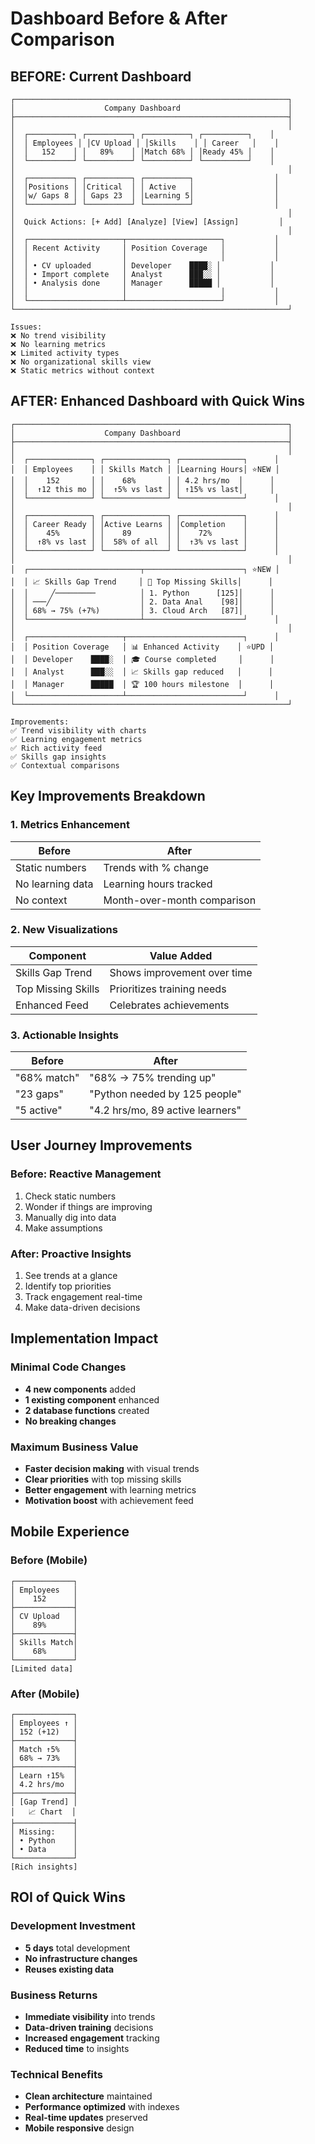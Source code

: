 # Dashboard Before & After Comparison

## BEFORE: Current Dashboard

```
┌─────────────────────────────────────────────────────────────┐
│                    Company Dashboard                        │
├─────────────────────────────────────────────────────────────┤
│                                                             │
│  ┌──────────┐ ┌──────────┐ ┌──────────┐ ┌──────────┐    │
│  │ Employees │ │CV Upload │ │Skills    │ │ Career   │    │
│  │   152    │ │   89%    │ │Match 68% │ │Ready 45% │    │
│  └──────────┘ └──────────┘ └──────────┘ └──────────┘    │
│                                                             │
│  ┌──────────┐ ┌──────────┐ ┌──────────┐                  │
│  │Positions │ │Critical  │ │ Active   │                  │
│  │w/ Gaps 8 │ │ Gaps 23  │ │Learning 5│                  │
│  └──────────┘ └──────────┘ └──────────┘                  │
│                                                             │
│  Quick Actions: [+ Add] [Analyze] [View] [Assign]         │
│                                                             │
│  ┌─────────────────────┬─────────────────────┐           │
│  │ Recent Activity     │ Position Coverage   │           │
│  │                     │                     │           │
│  │ • CV uploaded       │ Developer    ████░ │           │
│  │ • Import complete   │ Analyst      ███░░ │           │
│  │ • Analysis done     │ Manager      █████ │           │
│  │                     │                     │           │
│  └─────────────────────┴─────────────────────┘           │
└─────────────────────────────────────────────────────────────┘

Issues:
❌ No trend visibility
❌ No learning metrics
❌ Limited activity types
❌ No organizational skills view
❌ Static metrics without context
```

## AFTER: Enhanced Dashboard with Quick Wins

```
┌─────────────────────────────────────────────────────────────┐
│                    Company Dashboard                        │
├─────────────────────────────────────────────────────────────┤
│                                                             │
│  ┌──────────────┐ ┌──────────────┐ ┌──────────────┐      │
│  │ Employees    │ │ Skills Match │ │Learning Hours│ ⭐NEW │
│  │    152       │ │    68%       │ │ 4.2 hrs/mo  │      │
│  │  ↑12 this mo │ │  ↑5% vs last │ │ ↑15% vs last│      │
│  └──────────────┘ └──────────────┘ └──────────────┘      │
│                                                             │
│  ┌──────────────┐ ┌──────────────┐ ┌──────────────┐      │
│  │ Career Ready │ │Active Learns │ │Completion    │      │
│  │    45%       │ │    89        │ │    72%       │      │
│  │  ↑8% vs last │ │  58% of all  │ │  ↑3% vs last │      │
│  └──────────────┘ └──────────────┘ └──────────────┘      │
│                                                             │
│  ┌─────────────────────────┬──────────────────────┐ ⭐NEW │
│  │ 📈 Skills Gap Trend     │ 🎯 Top Missing Skills│      │
│  │     ╱─────────          │ 1. Python      [125]│      │
│  │ ───╱                    │ 2. Data Anal    [98]│      │
│  │ 68% → 75% (+7%)         │ 3. Cloud Arch   [87]│      │
│  └─────────────────────────┴──────────────────────┘      │
│                                                             │
│  ┌─────────────────────┬──────────────────────────┐      │
│  │ Position Coverage   │ 📊 Enhanced Activity    │ ⭐UPD │
│  │ Developer    ████░  │ 🎓 Course completed     │      │
│  │ Analyst      ███░░  │ 📈 Skills gap reduced   │      │
│  │ Manager      █████  │ 🏆 100 hours milestone  │      │
│  └─────────────────────┴──────────────────────────┘      │
└─────────────────────────────────────────────────────────────┘

Improvements:
✅ Trend visibility with charts
✅ Learning engagement metrics  
✅ Rich activity feed
✅ Skills gap insights
✅ Contextual comparisons
```

## Key Improvements Breakdown

### 1. Metrics Enhancement
| Before | After |
|--------|-------|
| Static numbers | Trends with % change |
| No learning data | Learning hours tracked |
| No context | Month-over-month comparison |

### 2. New Visualizations
| Component | Value Added |
|-----------|-------------|
| Skills Gap Trend | Shows improvement over time |
| Top Missing Skills | Prioritizes training needs |
| Enhanced Feed | Celebrates achievements |

### 3. Actionable Insights
| Before | After |
|--------|-------|
| "68% match" | "68% → 75% trending up" |
| "23 gaps" | "Python needed by 125 people" |
| "5 active" | "4.2 hrs/mo, 89 active learners" |

## User Journey Improvements

### Before: Reactive Management
1. Check static numbers
2. Wonder if things are improving
3. Manually dig into data
4. Make assumptions

### After: Proactive Insights
1. See trends at a glance
2. Identify top priorities
3. Track engagement real-time
4. Make data-driven decisions

## Implementation Impact

### Minimal Code Changes
- **4 new components** added
- **1 existing component** enhanced
- **2 database functions** created
- **No breaking changes**

### Maximum Business Value
- **Faster decision making** with visual trends
- **Clear priorities** with top missing skills
- **Better engagement** with learning metrics
- **Motivation boost** with achievement feed

## Mobile Experience

### Before (Mobile)
```
┌─────────────┐
│ Employees   │
│    152      │
├─────────────┤
│ CV Upload   │
│    89%      │
├─────────────┤
│ Skills Match│
│    68%      │
└─────────────┘
[Limited data]
```

### After (Mobile)
```
┌─────────────┐
│ Employees ↑ │
│ 152 (+12)   │
├─────────────┤
│ Match ↑5%   │
│ 68% → 73%   │
├─────────────┤
│ Learn ↑15%  │
│ 4.2 hrs/mo  │
├─────────────┤
│ [Gap Trend] │
│   📈 Chart  │
├─────────────┤
│ Missing:    │
│ • Python    │
│ • Data      │
└─────────────┘
[Rich insights]
```

## ROI of Quick Wins

### Development Investment
- **5 days** total development
- **No infrastructure changes**
- **Reuses existing data**

### Business Returns
- **Immediate visibility** into trends
- **Data-driven training** decisions  
- **Increased engagement** tracking
- **Reduced time** to insights

### Technical Benefits
- **Clean architecture** maintained
- **Performance optimized** with indexes
- **Real-time updates** preserved
- **Mobile responsive** design